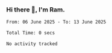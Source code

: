 ### Hi there 👋, I'm Ram.

<!--START_SECTION:waka-->

```txt
From: 06 June 2025 - To: 13 June 2025

Total Time: 0 secs

No activity tracked
```

<!--END_SECTION:waka-->
